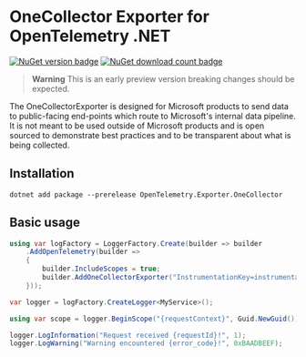 # OneCollector Exporter for OpenTelemetry .NET

[![NuGet version badge](https://img.shields.io/nuget/v/OpenTelemetry.Exporter.OneCollector.svg)](https://www.nuget.org/packages/OpenTelemetry.Exporter.OneCollector)
[![NuGet download count badge](https://img.shields.io/nuget/dt/OpenTelemetry.Exporter.OneCollector.svg)](https://www.nuget.org/packages/OpenTelemetry.Exporter.OneCollector)

> **Warning**
> This is an early preview version breaking changes should be expected.

The OneCollectorExporter is designed for Microsoft products to send data to
public-facing end-points which route to Microsoft's internal data pipeline. It
is not meant to be used outside of Microsoft products and is open sourced to
demonstrate best practices and to be transparent about what is being collected.

## Installation

```shell
dotnet add package --prerelease OpenTelemetry.Exporter.OneCollector
```

## Basic usage

```csharp
using var logFactory = LoggerFactory.Create(builder => builder
    .AddOpenTelemetry(builder =>
    {
        builder.IncludeScopes = true;
        builder.AddOneCollectorExporter("InstrumentationKey=instrumentation-key-here");
    }));

var logger = logFactory.CreateLogger<MyService>();

using var scope = logger.BeginScope("{requestContext}", Guid.NewGuid());

logger.LogInformation("Request received {requestId}!", 1);
logger.LogWarning("Warning encountered {error_code}!", 0xBAADBEEF);
```
